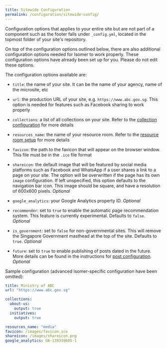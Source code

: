 ```yaml
---
title: Sitewide Configuration
permalink: /configuration/sitewide-config/
---
```

Configuration options that applies to your entire site but are not part of a component such as the footer falls under `_config.yml`, located in the topmost folder of your site's repository.

On top of the configuration options outlined below, there are also additional configuration options needed for Isomer to work properly. These configuration options have already been set up for you. Please do not edit these options.

The configuration options available are:

* `title`: the name of your site. It can be the name of your agency, name of the microsite, etc

* `url`: the production URL of your site, e.g. `https://www.abc.gov.sg`. This option is needed for features such as Facebook sharing to work properly

* `collections`: a list of all collections on your site. Refer to the [collection configuration](/configuration/pages/leftnav/) for more details

* `resources_name`: the name of your resource room. Refer to the [resource room setup](/configuration/resources/setup/) for more details

* `favicon`: the path to the favicon that will appear on the browser window. This file must be in the `.ico` file format

* `shareicon`: the default image that will be featured by social media platforms such as Facebook and WhatsApp if a user shares a link to a page on your site. The option will be overwritten if the page has its own `image` configuration. If left unspecified, this option defaults to the navigation bar icon. This image should be square, and have a resolution of 600x600 pixels. *Optional*

* `google_analytics`: your Google Analytics property ID. *Optional*

* `recommender`: set to `true` to enable the automatic page recommendation system. This feature is currently experimental. Defaults to `false`. *Optional*

* `is_government`: set to `false` for non-governmental sites. This will remove the Singapore Government masthead at the top of the site. Defaults to `true`. *Optional*

* `future`: set to `true` to enable publishing of posts dated in the future. More details can be found in the instructions for [post configuration](/configuration/resources/posts/). *Optional*

Sample configuration (advanced Isomer-specific configuration have been omitted):

```yml
title: Ministry of ABC
url: "https://www.abc.gov.sg"

collections:
  about-us:
    output: true
  initiatives:
    output: true

resources_name: "media"
favicon: /images/favicon.ico
shareicon: /images/shareicon.png
google_analytics: UA-139339685-1
```
